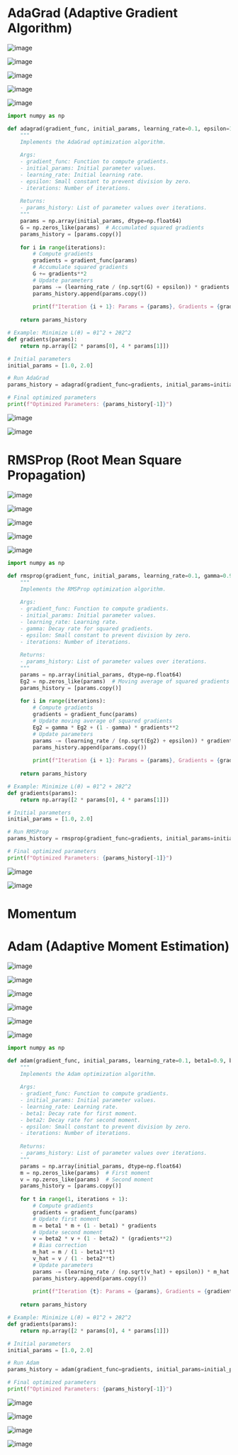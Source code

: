 # AdaGrad (Adaptive Gradient Algorithm)

![image](https://github.com/user-attachments/assets/f98a9f75-6a82-43b5-8265-4b6292dacf3b)

![image](https://github.com/user-attachments/assets/5c6f1f04-5f26-4229-8053-dd2cb0872777)

![image](https://github.com/user-attachments/assets/cf68baa7-4805-4092-b260-b1cbb8a10714)

![image](https://github.com/user-attachments/assets/976d95a3-4de5-497a-a33c-65d35dea4246)

![image](https://github.com/user-attachments/assets/ba34a002-7a44-4769-b080-0b93b2c15e8c)

```python
import numpy as np

def adagrad(gradient_func, initial_params, learning_rate=0.1, epsilon=1e-8, iterations=10):
    """
    Implements the AdaGrad optimization algorithm.
    
    Args:
    - gradient_func: Function to compute gradients.
    - initial_params: Initial parameter values.
    - learning_rate: Initial learning rate.
    - epsilon: Small constant to prevent division by zero.
    - iterations: Number of iterations.
    
    Returns:
    - params_history: List of parameter values over iterations.
    """
    params = np.array(initial_params, dtype=np.float64)
    G = np.zeros_like(params)  # Accumulated squared gradients
    params_history = [params.copy()]
    
    for i in range(iterations):
        # Compute gradients
        gradients = gradient_func(params)
        # Accumulate squared gradients
        G += gradients**2
        # Update parameters
        params -= (learning_rate / (np.sqrt(G) + epsilon)) * gradients
        params_history.append(params.copy())
        
        print(f"Iteration {i + 1}: Params = {params}, Gradients = {gradients}, G = {G}")
    
    return params_history

# Example: Minimize L(θ) = θ1^2 + 2θ2^2
def gradients(params):
    return np.array([2 * params[0], 4 * params[1]])

# Initial parameters
initial_params = [1.0, 2.0]

# Run AdaGrad
params_history = adagrad(gradient_func=gradients, initial_params=initial_params, iterations=5)

# Final optimized parameters
print(f"Optimized Parameters: {params_history[-1]}")

```

![image](https://github.com/user-attachments/assets/b1591238-52d3-4888-a888-2deba002e8cc)

![image](https://github.com/user-attachments/assets/99f750b2-6e03-4189-8e30-ca6c26df4644)

# RMSProp (Root Mean Square Propagation)

![image](https://github.com/user-attachments/assets/73ea0035-65bd-406a-9218-f5616b63b645)

![image](https://github.com/user-attachments/assets/19467884-db1c-4c1f-9382-eb08663162fd)

![image](https://github.com/user-attachments/assets/e7ea1d20-2005-41eb-94cd-783c9b258a3f)

![image](https://github.com/user-attachments/assets/9f4820ca-1993-4363-91e1-a352bdb2ff8c)

![image](https://github.com/user-attachments/assets/741805a9-5a96-41cd-8b40-47dcfd1c3b50)

```python
import numpy as np

def rmsprop(gradient_func, initial_params, learning_rate=0.1, gamma=0.9, epsilon=1e-8, iterations=10):
    """
    Implements the RMSProp optimization algorithm.
    
    Args:
    - gradient_func: Function to compute gradients.
    - initial_params: Initial parameter values.
    - learning_rate: Learning rate.
    - gamma: Decay rate for squared gradients.
    - epsilon: Small constant to prevent division by zero.
    - iterations: Number of iterations.
    
    Returns:
    - params_history: List of parameter values over iterations.
    """
    params = np.array(initial_params, dtype=np.float64)
    Eg2 = np.zeros_like(params)  # Moving average of squared gradients
    params_history = [params.copy()]
    
    for i in range(iterations):
        # Compute gradients
        gradients = gradient_func(params)
        # Update moving average of squared gradients
        Eg2 = gamma * Eg2 + (1 - gamma) * gradients**2
        # Update parameters
        params -= (learning_rate / (np.sqrt(Eg2) + epsilon)) * gradients
        params_history.append(params.copy())
        
        print(f"Iteration {i + 1}: Params = {params}, Gradients = {gradients}, Eg2 = {Eg2}")
    
    return params_history

# Example: Minimize L(θ) = θ1^2 + 2θ2^2
def gradients(params):
    return np.array([2 * params[0], 4 * params[1]])

# Initial parameters
initial_params = [1.0, 2.0]

# Run RMSProp
params_history = rmsprop(gradient_func=gradients, initial_params=initial_params, iterations=5)

# Final optimized parameters
print(f"Optimized Parameters: {params_history[-1]}")

```
![image](https://github.com/user-attachments/assets/b86ea6e5-8d30-4a85-a777-0a2599179ad7)

![image](https://github.com/user-attachments/assets/91033acd-6f78-44dd-8097-cbd80c9cd9f6)

# Momentum


# Adam (Adaptive Moment Estimation)

![image](https://github.com/user-attachments/assets/e87ab760-d4fe-4b89-85aa-f8e2d566e37a)

![image](https://github.com/user-attachments/assets/ec41ae65-1c1b-4555-a996-e13929ef8256)

![image](https://github.com/user-attachments/assets/85544829-135c-474f-b14f-1fb5d6bed172)

![image](https://github.com/user-attachments/assets/2e0c58d9-83d1-4739-8852-69010661d63a)

![image](https://github.com/user-attachments/assets/50bda2bd-8770-4d21-a19d-b7ace4596348)

![image](https://github.com/user-attachments/assets/5a9456b5-17c7-4a6a-8622-d4beac81ca9b)

```python
import numpy as np

def adam(gradient_func, initial_params, learning_rate=0.1, beta1=0.9, beta2=0.999, epsilon=1e-8, iterations=10):
    """
    Implements the Adam optimization algorithm.
    
    Args:
    - gradient_func: Function to compute gradients.
    - initial_params: Initial parameter values.
    - learning_rate: Learning rate.
    - beta1: Decay rate for first moment.
    - beta2: Decay rate for second moment.
    - epsilon: Small constant to prevent division by zero.
    - iterations: Number of iterations.
    
    Returns:
    - params_history: List of parameter values over iterations.
    """
    params = np.array(initial_params, dtype=np.float64)
    m = np.zeros_like(params)  # First moment
    v = np.zeros_like(params)  # Second moment
    params_history = [params.copy()]
    
    for t in range(1, iterations + 1):
        # Compute gradients
        gradients = gradient_func(params)
        # Update first moment
        m = beta1 * m + (1 - beta1) * gradients
        # Update second moment
        v = beta2 * v + (1 - beta2) * (gradients**2)
        # Bias correction
        m_hat = m / (1 - beta1**t)
        v_hat = v / (1 - beta2**t)
        # Update parameters
        params -= (learning_rate / (np.sqrt(v_hat) + epsilon)) * m_hat
        params_history.append(params.copy())
        
        print(f"Iteration {t}: Params = {params}, Gradients = {gradients}, m = {m}, v = {v}")
    
    return params_history

# Example: Minimize L(θ) = θ1^2 + 2θ2^2
def gradients(params):
    return np.array([2 * params[0], 4 * params[1]])

# Initial parameters
initial_params = [1.0, 2.0]

# Run Adam
params_history = adam(gradient_func=gradients, initial_params=initial_params, iterations=5)

# Final optimized parameters
print(f"Optimized Parameters: {params_history[-1]}")
```

![image](https://github.com/user-attachments/assets/3dcfe6d8-2736-45f9-acb2-6d5c3f14728d)

![image](https://github.com/user-attachments/assets/1b0c0ffe-2bbc-4f13-afa6-c0898904a6d1)

![image](https://github.com/user-attachments/assets/adb4d76a-12b0-4525-a270-a950ee18f8f4)

![image](https://github.com/user-attachments/assets/58d05a2c-9f23-422f-8b03-7bee63ad78f6)







